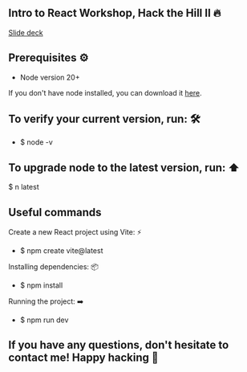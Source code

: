 ## Intro to React Workshop, Hack the Hill II 🔥

[Slide deck](https://docs.google.com/presentation/d/1W6OMgBRvAXKKVtQXeCAHXdLQXmmjXLEhvmczFL_mtNw/edit?usp=sharing)


## Prerequisites ⚙️
- Node version 20+

If you don't have node installed, you can download it [here](https://nodejs.org/en/download/package-manager).



## To verify your current version, run: 🛠️
- $ node -v



## To upgrade node to the latest version, run: ⬆️
$ n latest



## Useful commands

Create a new React project using Vite: ⚡️
- $ npm create vite@latest

Installing dependencies: 📦
- $ npm install

Running the project: ➡️
- $ npm run dev



## If you have any questions, don't hesitate to contact me! Happy hacking 🚀


